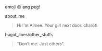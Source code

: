 emoji :expressionless: ang peg!

about_me

>Hi I'm Aimee. Your girl next door. charot!

hugot_lines/other_stuffs

>"Don't me. Just others". 

